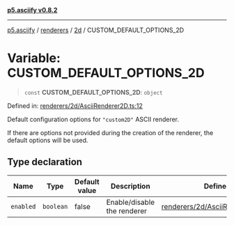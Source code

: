 [**p5.asciify v0.8.2**](../../../../../README.md)

***

[p5.asciify](../../../../../README.md) / [renderers](../../../README.md) / [2d](../README.md) / CUSTOM\_DEFAULT\_OPTIONS\_2D

# Variable: CUSTOM\_DEFAULT\_OPTIONS\_2D

> `const` **CUSTOM\_DEFAULT\_OPTIONS\_2D**: `object`

Defined in: [renderers/2d/AsciiRenderer2D.ts:12](https://github.com/humanbydefinition/p5.asciify/blob/553bb5ac82249ad767c7c569631587ea0b0f6e12/src/lib/renderers/2d/AsciiRenderer2D.ts#L12)

Default configuration options for `"custom2D"` ASCII renderer. 

If there are options not provided during the creation of the renderer, the default options will be used.

## Type declaration

| Name | Type | Default value | Description | Defined in |
| ------ | ------ | ------ | ------ | ------ |
| <a id="enabled"></a> `enabled` | `boolean` | false | Enable/disable the renderer | [renderers/2d/AsciiRenderer2D.ts:14](https://github.com/humanbydefinition/p5.asciify/blob/553bb5ac82249ad767c7c569631587ea0b0f6e12/src/lib/renderers/2d/AsciiRenderer2D.ts#L14) |
